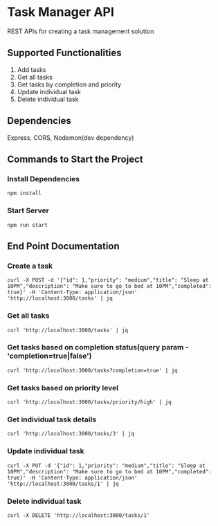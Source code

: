 # Task Manager API
REST APIs for creating a task management solution

## Supported Functionalities
1. Add tasks
2. Get all tasks
3. Get tasks by completion and priority
4. Update individual task
5. Delete individual task

## Dependencies
Express, CORS, Nodemon(dev dependency)

## Commands to Start the Project
### Install Dependencies
```npm install```
### Start Server
```npm run start```

## End Point Documentation
### Create a task
```curl -X POST -d '{"id": 1,"priority": "medium","title": "Sleep at 10PM","description": "Make sure to go to bed at 10PM","completed": true}' -H 'Content-Type: application/json' 'http://localhost:3000/tasks' | jq```
### Get all tasks
```curl 'http://localhost:3000/tasks' | jq```
### Get tasks based on completion status(query param - 'completion=true|false')
```curl 'http://localhost:3000/tasks?completion=true' | jq```
### Get tasks based on priority level
```curl 'http://localhost:3000/tasks/priority/high' | jq```
### Get individual task details
```curl 'http://localhost:3000/tasks/3' | jq```
### Update individual task
```curl -X PUT -d '{"id": 1,"priority": "medium","title": "Sleep at 10PM","description": "Make sure to go to bed at 10PM","completed": true}' -H 'Content-Type: application/json' 'http://localhost:3000/tasks/1' | jq```
### Delete individual task
```curl -X DELETE 'http://localhost:3000/tasks/1'```
